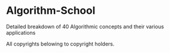 # Algorithm-School
Detailed breakdown of 40 Algorithmic concepts and their various applications

All copyrights belowing to copyright holders.

